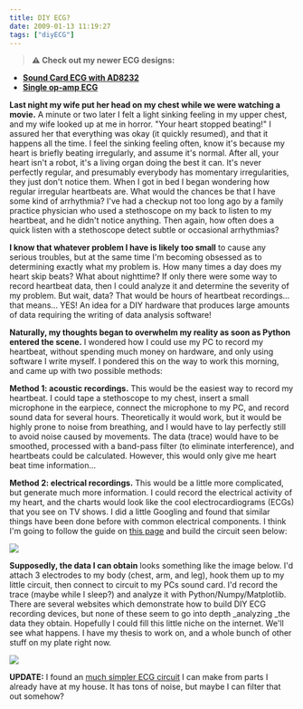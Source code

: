 ```yaml
---
title: DIY ECG?
date: 2009-01-13 11:19:27
tags: ["diyECG"]
---
```




> **⚠️ Check out my newer ECG designs:** 
* [**Sound Card ECG with AD8232**](https://swharden.com/blog/2019-03-15-sound-card-ecg-with-ad8232/)
* [**Single op-amp ECG**](https://swharden.com/blog/2016-08-08-diy-ecg-with-1-op-amp/)

__Last night my wife put her head on my chest while we were watching a movie.__ A minute or two later I felt a light sinking feeling in my upper chest, and my wife looked up at me in horror. "Your heart stopped beating!" I assured her that everything was okay (it quickly resumed), and that it happens all the time. I feel the sinking feeling often, know it's because my heart is briefly beating irregularly, and assume it's normal. After all, your heart isn't a robot, it's a living organ doing the best it can. It's never perfectly regular, and presumably everybody has momentary irregularities, they just don't notice them. When I got in bed I began wondering how regular irregular heartbeats are. What would the chances be that I have some kind of arrhythmia? I've had a checkup not too long ago by a family practice physician who used a stethoscope on my back to listen to my heartbeat, and he didn't notice anything. Then again, how often does a quick listen with a stethoscope detect subtle or occasional arrhythmias?

__I know that whatever problem I have is likely too small__ to cause any serious troubles, but at the same time I'm becoming obsessed as to determining exactly what my problem is. How many times a day does my heart skip beats? What about nighttime? If only there were some way to record heartbeat data, then I could analyze it and determine the severity of my problem. But wait, data? That would be hours of heartbeat recordings... that means... YES! An idea for a DIY hardware that produces large amounts of data requiring the writing of data analysis software!

__Naturally, my thoughts began to overwhelm my reality as soon as Python entered the scene.__ I wondered how I could use my PC to record my heartbeat, without spending much money on hardware, and only using software I write myself. I pondered this on the way to work this morning, and came up with two possible methods:

__Method 1: acoustic recordings.__ This would be the easiest way to record my heartbeat. I could tape a stethoscope to my chest, insert a small microphone in the earpiece, connect the microphone to my PC, and record sound data for several hours. Theoretically it would work, but it would be highly prone to noise from breathing, and I would have to lay perfectly still to avoid noise caused by movements. The data (trace) would have to be smoothed, processed with a band-pass filter (to eliminate interference), and heartbeats could be calculated. However, this would only give me heart beat time information...

__Method 2: electrical recordings.__ This would be a little more complicated, but generate much more information. I could record the electrical activity of my heart, and the charts would look like the cool electrocardiograms (ECGs) that you see on TV shows. I did a little Googling and found that similar things have been done before with common electrical components. I think I'm going to follow the guide on [this page](http://www-users.med.cornell.edu/~dchristi/qecg/localecg.html) and build the circuit seen below:

<div class="text-center img-border img-medium">

![](https://swharden.com/static/2009/01/13/bigsch.gif)

</div>

__Supposedly, the data I can obtain__ looks something like the image below. I'd attach 3 electrodes to my body (chest, arm, and leg), hook them up to my little circuit, then connect to circuit to my PCs sound card. I'd record the trace (maybe while I sleep?) and analyze it with Python/Numpy/Matplotlib. There are several websites which demonstrate how to build DIY ECG recording devices, but none of these seem to go into depth _analyzing _the data they obtain. Hopefully I could fill this little niche on the internet. We'll see what happens. I have my thesis to work on, and a whole bunch of other stuff on my plate right now.

<div class="text-center img-border">

![](https://swharden.com/static/2009/01/13/diy_ecg.jpg)

</div>

__UPDATE:__ I found an [much simpler ECG circuit](http://www.univie.ac.at/cga/courses/BE513/EKG/lab.html) I can make from parts I already have at my house. It has tons of noise, but maybe I can filter that out somehow?


